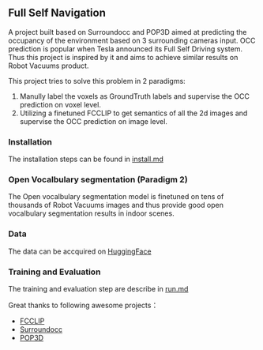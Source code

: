 ## Full Self Navigation
A project built based on Surroundocc and POP3D aimed at predicting the occupancy of the environment based on 3 surrounding cameras input. OCC prediction is popular when Tesla announced its Full Self Driving system. Thus this project is inspired by it and aims to achieve similar results on Robot Vacuums product.

This project tries to solve this problem in 2 paradigms:
1. Manully label the voxels as GroundTruth labels and supervise the OCC prediction on voxel level.
2. Utilizing a finetuned FCCLIP to get semantics of  all the 2d images and supervise the OCC prediction on image level.


### Installation
The installation steps can be found in [install.md](docs/install.md)
### Open Vocalbulary segmentation (Paradigm 2)
The Open vocalbulary segmentation model is finetuned on tens of thousands of Robot Vacuums images and thus provide good open vocalbulary segmentation results in indoor scenes.

### Data
The data can be accquired on [HuggingFace]()
### Training and Evaluation
The training and evaluation step are describe in [run.md](docs/run.md)

Great thanks to following awesome projects：
- [FCCLIP](https://github.com/bytedance/fc-clip)
- [Surroundocc](https://github.com/weiyithu/SurroundOcc)
- [POP3D](https://vobecant.github.io/POP3D/)
